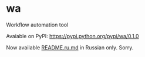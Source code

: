 # wa
Workflow automation tool

Avaiable on PyPI: https://pypi.python.org/pypi/wa/0.1.0

Now available [README.ru.md](README.ru.md) in Russian only. Sorry.
